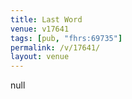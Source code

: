 ```yaml
---
title: Last Word
venue: v17641
tags: [pub, "fhrs:69735"]
permalink: /v/17641/
layout: venue
---
```

null